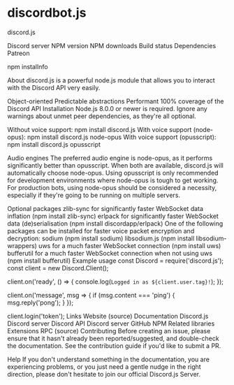 # discordbot.js

discord.js


Discord server  NPM version  NPM downloads  Build status  Dependencies  Patreon

npm installnfo

About
discord.js is a powerful node.js module that allows you to interact with the Discord API very easily.

Object-oriented
Predictable abstractions
Performant
100% coverage of the Discord API
Installation
Node.js 8.0.0 or newer is required.
Ignore any warnings about unmet peer dependencies, as they're all optional.

Without voice support: npm install discord.js
With voice support (node-opus): npm install discord.js node-opus
With voice support (opusscript): npm install discord.js opusscript

Audio engines
The preferred audio engine is node-opus, as it performs significantly better than opusscript. When both are available, discord.js will automatically choose node-opus. Using opusscript is only recommended for development environments where node-opus is tough to get working. For production bots, using node-opus should be considered a necessity, especially if they're going to be running on multiple servers.

Optional packages
zlib-sync for significantly faster WebSocket data inflation (npm install zlib-sync)
erlpack for significantly faster WebSocket data (de)serialisation (npm install discordapp/erlpack)
One of the following packages can be installed for faster voice packet encryption and decryption:
sodium (npm install sodium)
libsodium.js (npm install libsodium-wrappers)
uws for a much faster WebSocket connection (npm install uws)
bufferutil for a much faster WebSocket connection when not using uws (npm install bufferutil)
Example usage
const Discord = require('discord.js');
const client = new Discord.Client();

client.on('ready', () => {
  console.log(`Logged in as ${client.user.tag}!`);
});

client.on('message', msg => {
  if (msg.content === 'ping') {
    msg.reply('pong');
  }
});

client.login('token');
Links
Website (source)
Documentation
Discord.js Discord server
Discord API Discord server
GitHub
NPM
Related libraries
Extensions
RPC (source)
Contributing
Before creating an issue, please ensure that it hasn't already been reported/suggested, and double-check the documentation.
See the contribution guide if you'd like to submit a PR.

Help
If you don't understand something in the documentation, you are experiencing problems, or you just need a gentle nudge in the right direction, please don't hesitate to join our official Discord.js Server.
